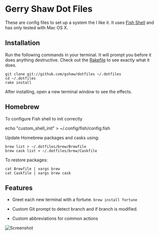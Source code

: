 # Gerry Shaw Dot Files

These are config files to set up a system the I like it. It uses
[Fish Shell](http://fishshell.com) and has only tested with Mac OS X.

## Installation

Run the following commands in your terminal. It will prompt you before it does anything destructive. Check out the [Rakefile](https://github.com/ryanb/dotfiles/blob/custom-bash-zsh/Rakefile) to see exactly what it does.

```terminal
git clone git://github.com/gshaw/dotfiles ~/.dotfiles
cd ~/.dotfiles
rake install
```

After installing, open a new terminal window to see the effects.

## Homebrew

To configure Fish shell to init correctly

echo "custom_shell_init" > ~/.config/fish/config.fish

Update Homebrew packages and casks using:

```
brew list > ~/.dotfiles/brew/Brewfile
brew cask list > ~/.dotfiles/brew/Caskfile
```

To restore packages:

```
cat Brewfile | xargs brew
cat Caskfile | xargs brew cask
```

## Features

- Greet each new terminal with a fortune. `brew install fortune`

- Custom Git prompt to detect branch and if branch is modified.

- Custom abbreviations for common actions

![Screenshot](https://cloud.githubusercontent.com/assets/33321/10742233/4f33fefa-7be9-11e5-9faa-bed22f83144a.png)
